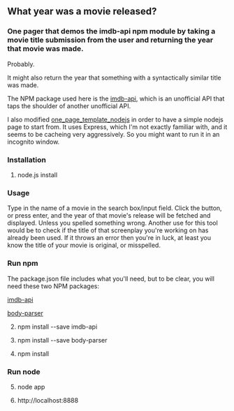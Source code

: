 ## What year was a movie released?

### One pager that demos the imdb-api npm module by taking a movie title submission from the user and returning the year that movie was made.

Probably.

It might also return the year that something with a syntactically similar title was made.

The NPM package used here is the [imdb-api](https://www.npmjs.com/package/imdb-api), which is an unofficial API that taps the shoulder of another unofficial API.  

I also modified [one_page_template_nodejs](https://github.com/goldenthumb/one_page_template_nodejs) in order to have a simple nodejs page to start from.  It uses Express, which I'm not exactly familiar with, and it seems to be cacheing very aggressively.  So you might want to run it in an incognito window.

### Installation

1.  node.js install

### Usage

Type in the name of a movie in the search box/input field.  Click the button, or press enter, and the year of that movie's release will be fetched and displayed.  Unless you spelled something wrong.  Another use for this tool would be to check if the title of that screenplay you're working on has already been used.  If it throws an error then you're in luck, at least you know the title of your movie is original, or misspelled.

### Run npm

The package.json file includes what you'll need, but to be clear, you will need these two NPM packages:

[imdb-api](https://www.npmjs.com/package/imdb-api)

[body-parser](https://www.npmjs.com/package/body-parser)

2.  npm install --save imdb-api

3.  npm install --save body-parser

4.  npm install

### Run node

5.  node app

6.  http://localhost:8888
